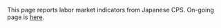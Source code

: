 This page reports labor market indicators from Japanese CPS.
On-going page is [here](https://tetokawata.github.io/CPS_JPN/references.html).